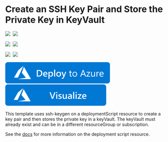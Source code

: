 # Create an SSH Key Pair and Store the Private Key in KeyVault

<IMG SRC="https://azurequickstartsservice.blob.core.windows.net/badges/201-deployment-script-ssh-key-gen/PublicLastTestDate.svg" />&nbsp;
<IMG SRC="https://azurequickstartsservice.blob.core.windows.net/badges/201-deployment-script-ssh-key-gen/PublicDeployment.svg" />&nbsp;

<IMG SRC="https://azurequickstartsservice.blob.core.windows.net/badges/201-deployment-script-ssh-key-gen/FairfaxLastTestDate.svg" />&nbsp;
<IMG SRC="https://azurequickstartsservice.blob.core.windows.net/badges/201-deployment-script-ssh-key-gen/FairfaxDeployment.svg" />&nbsp;

<IMG SRC="https://azurequickstartsservice.blob.core.windows.net/badges/201-deployment-script-ssh-key-gen/BestPracticeResult.svg" />&nbsp;
<IMG SRC="https://azurequickstartsservice.blob.core.windows.net/badges/201-deployment-script-ssh-key-gen/CredScanResult.svg" />&nbsp;

<a href="https://portal.azure.com/#create/Microsoft.Template/uri/https%3A%2F%2Fraw.githubusercontent.com%2FAzure%2Fazure-quickstart-templates%2Fmaster%2F201-deployment-script-ssh-key-gen%2Fazuredeploy.json" target="_blank">
    <img src="https://raw.githubusercontent.com/Azure/azure-quickstart-templates/master/1-CONTRIBUTION-GUIDE/images/deploytoazure.svg?sanitize=true"/>
</a>
<a href="http://armviz.io/#/?load=https%3A%2F%2Fraw.githubusercontent.com%2FAzure%2Fazure-quickstart-templates%2Fmaster%2F201-deployment-script-ssh-key-gen%2Fazuredeploy.json" target="_blank">
    <img src="https://raw.githubusercontent.com/Azure/azure-quickstart-templates/master/1-CONTRIBUTION-GUIDE/images/visualizebutton.svg?sanitize=true"/>
</a>

This template uses ssh-keygen on a deploymentScript resource to create a key pair and then stores the private key in a keyVault.  The keyVault must already exist and can be in a different resourceGroup or subscription.

See the [docs](https://docs.microsoft.com/en-us/azure/azure-resource-manager/templates/deployment-script-template?tabs=CLI) for more information on the deployment script resource.
